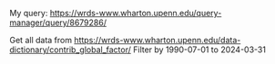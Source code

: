 My query: https://wrds-www.wharton.upenn.edu/query-manager/query/8679286/

Get all data from https://wrds-www.wharton.upenn.edu/data-dictionary/contrib_global_factor/
Filter by 1990-07-01 to 2024-03-31